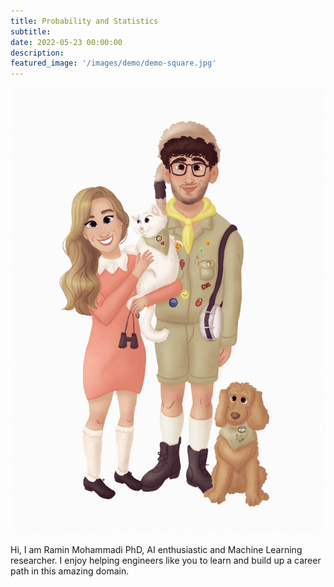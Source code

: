 ```yaml
---
title: Probability and Statistics
subtitle: 
date: 2022-05-23 00:00:00
description: 
featured_image: '/images/demo/demo-square.jpg'
---
```


![](/images/personal/Family.jpg)


Hi, I am Ramin Mohammadi PhD, AI enthusiastic and Machine Learning 
researcher. I enjoy helping engineers like you to learn and build up a career 
path in this amazing domain. 